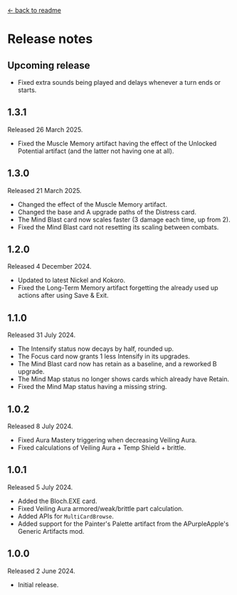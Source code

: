 [← back to readme](README.md)

# Release notes

## Upcoming release

* Fixed extra sounds being played and delays whenever a turn ends or starts.

## 1.3.1
Released 26 March 2025.

* Fixed the Muscle Memory artifact having the effect of the Unlocked Potential artifact (and the latter not having one at all).

## 1.3.0
Released 21 March 2025.

* Changed the effect of the Muscle Memory artifact.
* Changed the base and A upgrade paths of the Distress card.
* The Mind Blast card now scales faster (3 damage each time, up from 2).
* Fixed the Mind Blast card not resetting its scaling between combats.

## 1.2.0
Released 4 December 2024.

* Updated to latest Nickel and Kokoro.
* Fixed the Long-Term Memory artifact forgetting the already used up actions after using Save & Exit.

## 1.1.0
Released 31 July 2024.

* The Intensify status now decays by half, rounded up.
* The Focus card now grants 1 less Intensify in its upgrades.
* The Mind Blast card now has retain as a baseline, and a reworked B upgrade.
* The Mind Map status no longer shows cards which already have Retain.
* Fixed the Mind Map status having a missing string.

## 1.0.2
Released 8 July 2024.

* Fixed Aura Mastery triggering when decreasing Veiling Aura.
* Fixed calculations of Veiling Aura + Temp Shield + brittle.

## 1.0.1
Released 5 July 2024.

* Added the Bloch.EXE card.
* Fixed Veiling Aura armored/weak/brittle part calculation.
* Added APIs for `MultiCardBrowse`.
* Added support for the Painter's Palette artifact from the APurpleApple's Generic Artifacts mod.

## 1.0.0
Released 2 June 2024.

* Initial release.